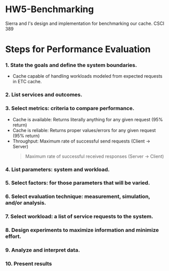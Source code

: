 # HW5-Benchmarking
Sierra and I's design and implementation for benchmarking our cache. CSCI 389

# Steps for Performance Evaluation

### 1. State the goals and define the system boundaries.
* Cache capable of handling workloads modeled from expected requests in ETC cache.




### 2. List services and outcomes.


### 3. Select metrics: criteria to compare performance.
* Cache is available: Returns literally anything for any given request (95% return)
* Cache is reliable: Returns proper values/errors for any given request (95% return)   
* Throughput: Maximum rate of successful send requests (Client -> Server)
  > Maximum rate of successful received responses (Server -> Client) 


### 4. List parameters: system and workload.


### 5. Select factors: for those parameters that will be varied.


### 6. Select evaluation technique: measurement, simulation, and/or analysis.


### 7. Select workload: a list of service requests to the system.


### 8. Design experiments to maximize information and minimize effort.


### 9. Analyze and interpret data.


### 10. Present results
